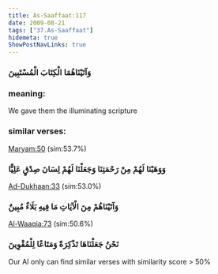```yaml
---
title: As-Saaffaat:117
date: 2009-08-21
tags: ["37.As-Saaffaat"]
hidemeta: true 
ShowPostNavLinks: true 
---
```

### وَآتَيْنَاهُمَا الْكِتَابَ الْمُسْتَبِينَ
### meaning: 
We gave them the illuminating scripture
### similar verses: 

[Maryam:50](/19/50) (sim:53.7%)

### وَوَهَبْنَا لَهُمْ مِنْ رَحْمَتِنَا وَجَعَلْنَا لَهُمْ لِسَانَ صِدْقٍ عَلِيًّا

[Ad-Dukhaan:33](/44/33) (sim:53.0%)

### وَآتَيْنَاهُمْ مِنَ الْآيَاتِ مَا فِيهِ بَلَاءٌ مُبِينٌ

[Al-Waaqia:73](/56/73) (sim:50.6%)

### نَحْنُ جَعَلْنَاهَا تَذْكِرَةً وَمَتَاعًا لِلْمُقْوِينَ

Our AI only can find similar verses with similarity score > 50% 

